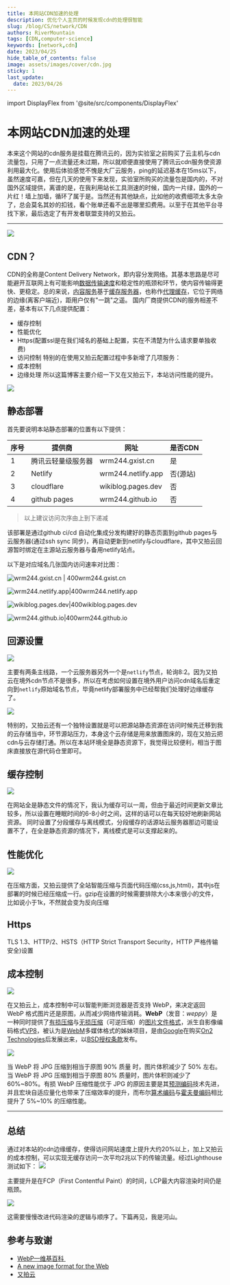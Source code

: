 ```yaml
---
title: 本网站CDN加速的处理
description: 优化个人主页的时候发现cdn的处理很智能
slug: /blog/CS/network/CDN
authors: RiverMountain
tags: [CDN,computer-science]
keywords: [network,cdn]
date: 2023/04/25
hide_table_of_contents: false
image: assets/images/cover/cdn.jpg
sticky: 1
last_update:
  date: 2023/04/26
---
```


import DisplayFlex from '@site/src/components/DisplayFlex'

# 本网站CDN加速的处理

本来这个网站的cdn服务是挂载在腾讯云的，因为实验室之前购买了云主机与cdn流量包，只用了一点流量还未过期，所以就顺便直接使用了腾讯云cdn服务使资源利用最大化。使用后体验感觉不愧是大厂云服务，ping的延迟基本在15ms以下，虽然速度可嘉，但在几天的使用下来发现，实验室所购买的流量包是国内的，不对国外区域提供，离谱的是，在我利用站长工具测速的时候，国内一片绿，国外的一片红！墙上加墙，循环了属于是。当然还有其他缺点，比如他的收费细项太多太杂了，总会莫名其妙的扣钱，看个账单还看不出是哪里扣费用。以至于在其他平台寻找下家，最后选定了有开发者联盟支持的又拍云。

<!-- truncate -->

--- 
![](assets/本网站CDN加速的处理/image-20230425003649.png)
## CDN？

CDN的全称是Content Delivery Network，即内容分发网络。其基本思路是尽可能避开互联网上有可能影响[数据传输速度](https://baike.baidu.com/item/%E6%95%B0%E6%8D%AE%E4%BC%A0%E8%BE%93%E9%80%9F%E5%BA%A6/488203?fromModule=lemma_inlink)和稳定性的瓶颈和环节，使内容传输得更快、更稳定。总的来说，[内容服务](https://baike.baidu.com/item/%E5%86%85%E5%AE%B9%E6%9C%8D%E5%8A%A1/53323077?fromModule=lemma_inlink)基于[缓存服务器](https://baike.baidu.com/item/%E7%BC%93%E5%AD%98%E6%9C%8D%E5%8A%A1%E5%99%A8/4548255?fromModule=lemma_inlink)，也称作[代理缓存](https://baike.baidu.com/item/%E4%BB%A3%E7%90%86%E7%BC%93%E5%AD%98/10329556?fromModule=lemma_inlink)，它位于网络的边缘(离客户端近)，距用户仅有"一跳"之遥。
国内厂商提供CDN的服务相差不差，基本有以下几点提供配置：
- 缓存控制
- 性能优化
- Https(配置ssl是在我们域名的基础上配置，实在不清楚为什么请求要单独收费)
- 访问控制
特别的在使用又拍云配置过程中多新增了几项服务：
- 成本控制
- 边缘处理
所以这篇博客主要介绍一下又在又拍云下，本站访问性能的提升。

![](assets/本网站CDN加速的处理/image-20230425193953.png)

## 静态部署

首先要说明本站静态部署的位置有以下提供：

| 序号 | 提供商             | 网址               | 是否CDN  |
| ---- | ------------------ | ------------------ | -------- |
| 1    | 腾讯云轻量级服务器 | wrm244.gxist.cn    | 是       |
| 2    | Netlify            | wrm244.netlify.app | 否(源站) |
| 3    | cloudflare         | wikiblog.pages.dev | 否       |
| 4    | github pages       | wrm244.github.io   | 否         |

> 以上建议访问次序由上到下递减

该部署是通过github ci/cd 自动化集成分发构建好的静态页面到github pages与云服务器(通过ssh sync 同步)，再自动更新到netlify与cloudflare，其中又拍云回源暂时绑定在主源站云服务器与备用netlify站点。

以下是对应域名几张国内访问速率对比图：

<DisplayFlex>

![wrm244.gxist.cn | 400](assets/本网站CDN加速的处理/image-20230425195622.png)wrm244.gxist.cn

![wrm244.netlify.app|400](assets/本网站CDN加速的处理/image-20230425195736.png)wrm244.netlify.app 
</DisplayFlex>

<DisplayFlex>

![wikiblog.pages.dev|400](assets/本网站CDN加速的处理/image-20230425195821.png)wikiblog.pages.dev

![wrm244.github.io|400](assets/本网站CDN加速的处理/image-20230425195926.png)wrm244.github.io

</DisplayFlex>

## 回源设置

![](assets/本网站CDN加速的处理/image-20230426130726.png)

主要有两条主线路，一个云服务器另外一个是``netlify``节点，轮询8:2。因为又拍云在境外cdn节点不是很多，所以在考虑如何设置在境外用户访问cdn域名后重定向到``netlify``原始域名节点，毕竟netlify部署服务中已经帮我们处理好边缘缓存了。

![](assets/本网站CDN加速的处理/image-20230426131311.png)

特别的，又拍云还有一个独特设置就是可以把源站静态资源在访问时候先迁移到我的云存储当中，环节源站压力，本身这个云存储是用来放置图床的，现在又拍云把cdn与云存储打通。所以在本站环境全是静态资源下，我觉得比较便利，相当于图床直接放在源代码仓里即可。

## 缓存控制

![](assets/本网站CDN加速的处理/image-20230426131731.png)

在网站全是静态文件的情况下，我认为缓存可以一周，但由于最近时间更新文章比较多，所以设置在睡眠时间的6-8小时之间，这样的话可以在每天较好地刷新网站资源。
同时设置了分段缓存与离线模式，分段缓存的话源站云服务器那边可能设置不了，在全是静态资源的情况下，离线模式是可以支撑起来的。

## 性能优化

![](assets/本网站CDN加速的处理/image-20230426132222.png)

在压缩方面，又拍云提供了全站智能压缩与页面代码压缩(css,js,html)，其中js在部署的时候已经压缩成一行。gzip在设置的时候需要排除大小本来很小的文件，比如说小于1k，不然就会变为反向压缩

## Https

TLS 1.3、HTTP/2、HSTS（HTTP Strict Transport Security，HTTP 严格传输安全)设置

## 成本控制

![](assets/本网站CDN加速的处理/image-20230426133349.png)

在又拍云上，成本控制中可以智能判断浏览器是否支持 WebP，来决定返回 WebP 格式图片还是原图，从而减少网络传输消耗。**WebP**（发音：_weppy_）是一种同时提供了[有损压缩](https://baike.baidu.com/item/%E6%9C%89%E6%8D%9F%E5%8E%8B%E7%BC%A9/2311513?fromModule=lemma_inlink)与[无损压缩](https://baike.baidu.com/item/%E6%97%A0%E6%8D%9F%E5%8E%8B%E7%BC%A9/2817566?fromModule=lemma_inlink)（可逆压缩）的[图片文件格式](https://baike.baidu.com/item/%E5%9B%BE%E7%89%87%E6%96%87%E4%BB%B6%E6%A0%BC%E5%BC%8F/1989798?fromModule=lemma_inlink)，派生自影像编码格式[VP8](https://baike.baidu.com/item/VP8/8983934?fromModule=lemma_inlink)，被认为是[WebM](https://baike.baidu.com/item/WebM/2455966?fromModule=lemma_inlink)多媒体格式的姊妹项目，是由[Google](https://baike.baidu.com/item/Google/86964?fromModule=lemma_inlink)在购买[On2 Technologies](https://baike.baidu.com/item/On2%20Technologies/3745812?fromModule=lemma_inlink)后发展出来，以[BSD](https://baike.baidu.com/item/BSD/3794498?fromModule=lemma_inlink)[授权条款](https://baike.baidu.com/item/%E6%8E%88%E6%9D%83%E6%9D%A1%E6%AC%BE/2797008?fromModule=lemma_inlink)发布。

![](assets/本网站CDN加速的处理/image-20230426133619.png)

当 WebP 将 JPG 压缩到相当于原图 90% 质量 时，图片体积减少了 50% 左右。当 WebP 将 JPG 压缩到相当于原图 80% 质量时，图片体积则减少了 60%~80%。有损 WebP 压缩性能优于 JPG 的原因主要是其[预测编码](https://www.zhihu.com/search?q=%E9%A2%84%E6%B5%8B%E7%BC%96%E7%A0%81&search_source=Entity&hybrid_search_source=Entity&hybrid_search_extra=%7B%22sourceType%22%3A%22answer%22%2C%22sourceId%22%3A260228870%7D)技术先进，并且宏块自适应量化也带来了压缩效率的提升，而布尔[算术编码](https://www.zhihu.com/search?q=%E7%AE%97%E6%9C%AF%E7%BC%96%E7%A0%81&search_source=Entity&hybrid_search_source=Entity&hybrid_search_extra=%7B%22sourceType%22%3A%22answer%22%2C%22sourceId%22%3A260228870%7D)与[霍夫曼编码](https://www.zhihu.com/search?q=%E9%9C%8D%E5%A4%AB%E6%9B%BC%E7%BC%96%E7%A0%81&search_source=Entity&hybrid_search_source=Entity&hybrid_search_extra=%7B%22sourceType%22%3A%22answer%22%2C%22sourceId%22%3A260228870%7D)相比提升了 5%~10% 的压缩性能。


---

## 总结

通过对本站的cdn边缘缓存，使得访问网站速度上提升大约20%以上，加上又拍云的成本控制，可以实现无缓存访问一次平均2兆以下的传输流量。经过Lighthouse测试如下：
![](assets/本网站CDN加速的处理/image-20230426134404.png)

主要提升是在FCP（First Contentful Paint）的时间，LCP最大内容渲染时间仍是瓶颈。

![](assets/本网站CDN加速的处理/image-20230426134659.png)

这需要慢慢改进代码渲染的逻辑与顺序了。下篇再见，我是河山。


## 参考与致谢

- [WebP—维基百科 ](https://zh.wikipedia.org/wiki/WebP)
- [A new image format for the Web](https://developers.google.com/speed/webp/)
- [又拍云](https://www.upyun.com/)